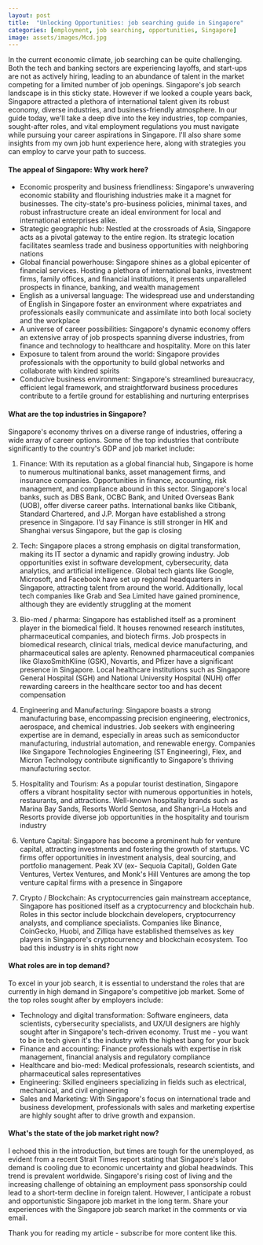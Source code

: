 ```yaml
---
layout: post
title:  "Unlocking Opportunities: job searching guide in Singapore"
categories: [employment, job searching, opportunities, Singapore]
image: assets/images/Mcd.jpg
---
```

In the current economic climate, job searching can be quite challenging. Both the tech and banking sectors are experiencing layoffs, and start-ups are not as actively hiring, leading to an abundance of talent in the market competing for a limited number of job openings. Singapore's job search landscape is in this sticky state. However if we looked a couple years back, Singapore attracted a plethora of international talent given its robust economy, diverse industries, and business-friendly atmosphere. In our guide today, we'll take a deep dive into the key industries, top companies, sought-after roles, and vital employment regulations you must navigate while pursuing your career aspirations in Singapore. I'll also share some insights from my own job hunt experience here, along with strategies you can employ to carve your path to success.

#### The appeal of Singapore: Why work here?
+ Economic prosperity and business friendliness: Singapore's unwavering economic stability and flourishing industries make it a magnet for businesses. The city-state's pro-business policies, minimal taxes, and robust infrastructure create an ideal environment for local and international enterprises alike.
+ Strategic geographic hub: Nestled at the crossroads of Asia, Singapore acts as a pivotal gateway to the entire region. Its strategic location facilitates seamless trade and business opportunities with neighboring nations
+ Global financial powerhouse: Singapore shines as a global epicenter of financial services. Hosting a plethora of international banks, investment firms, family offices, and financial institutions, it presents unparalleled prospects in finance, banking, and wealth management
+ English as a universal language: The widespread use and understanding of English in Singapore foster an environment where expatriates and professionals easily communicate and assimilate into both local society and the workplace
+ A universe of career possibilities: Singapore's dynamic economy offers an extensive array of job prospects spanning diverse industries, from finance and technology to healthcare and hospitality. More on this later
+ Exposure to talent from around the world: Singapore provides professionals with the opportunity to build global networks and collaborate with kindred spirits
+ Conducive business environment: Singapore's streamlined bureaucracy, efficient legal framework, and straightforward business procedures contribute to a fertile ground for establishing and nurturing enterprises

#### What are the top industries in Singapore?

Singapore's economy thrives on a diverse range of industries, offering a wide array of career options. Some of the top industries that contribute significantly to the country's GDP and job market include:

1.  Finance: With its reputation as a global financial hub, Singapore is home to numerous multinational banks, asset management firms, and insurance companies. Opportunities in finance, accounting, risk management, and compliance abound in this sector. Singapore's local banks, such as DBS Bank, OCBC Bank, and United Overseas Bank (UOB), offer diverse career paths. International banks like Citibank, Standard Chartered, and J.P. Morgan have established a strong presence in Singapore. I’d say Finance is still stronger in HK and Shanghai versus Singapore, but the gap is closing

2. Tech: Singapore places a strong emphasis on digital transformation, making its IT sector a dynamic and rapidly growing industry. Job opportunities exist in software development, cybersecurity, data analytics, and artificial intelligence. Global tech giants like Google, Microsoft, and Facebook have set up regional headquarters in Singapore, attracting talent from around the world. Additionally, local tech companies like Grab and Sea Limited have gained prominence, although they are evidently struggling at the moment

3. Bio-med / pharma: Singapore has established itself as a prominent player in the biomedical field. It houses renowned research institutes, pharmaceutical companies, and biotech firms. Job prospects in biomedical research, clinical trials, medical device manufacturing, and pharmaceutical sales are aplenty. Renowned pharmaceutical companies like GlaxoSmithKline (GSK), Novartis, and Pfizer have a significant presence in Singapore. Local healthcare institutions such as Singapore General Hospital (SGH) and National University Hospital (NUH) offer rewarding careers in the healthcare sector too and has decent compensation

4. Engineering and Manufacturing: Singapore boasts a strong manufacturing base, encompassing precision engineering, electronics, aerospace, and chemical industries. Job seekers with engineering expertise are in demand, especially in areas such as semiconductor manufacturing, industrial automation, and renewable energy. Companies like Singapore Technologies Engineering (ST Engineering), Flex, and Micron Technology contribute significantly to Singapore's thriving manufacturing sector.

5. Hospitality and Tourism: As a popular tourist destination, Singapore offers a vibrant hospitality sector with numerous opportunities in hotels, restaurants, and attractions. Well-known hospitality brands such as Marina Bay Sands, Resorts World Sentosa, and Shangri-La Hotels and Resorts provide diverse job opportunities in the hospitality and tourism industry

6. Venture Capital: Singapore has become a prominent hub for venture capital, attracting investments and fostering the growth of startups. VC firms offer opportunities in investment analysis, deal sourcing, and portfolio management. Peak XV (ex- Sequoia Capital), Golden Gate Ventures, Vertex Ventures, and Monk's Hill Ventures are among the top venture capital firms with a presence in Singapore

7. Crypto / Blockchain: As cryptocurrencies gain mainstream acceptance, Singapore has positioned itself as a cryptocurrency and blockchain hub. Roles in this sector include blockchain developers, cryptocurrency analysts, and compliance specialists. Companies like Binance, CoinGecko, Huobi, and Zilliqa have established themselves as key players in Singapore's cryptocurrency and blockchain ecosystem. Too bad this industry is in shits right now

#### What roles are in top demand?

To excel in your job search, it is essential to understand the roles that are currently in high demand in Singapore's competitive job market. Some of the top roles sought after by employers include:
+ Technology and digital transformation: Software engineers, data scientists, cybersecurity specialists, and UX/UI designers are highly sought after in Singapore's tech-driven economy. Trust me - you want to be in tech given it's the industry with the highest bang for your buck
+ Finance and accounting: Finance professionals with expertise in risk management, financial analysis and regulatory compliance
+ Healthcare and bio-med: Medical professionals, research scientists, and pharmaceutical sales representatives
+ Engineering: Skilled engineers specializing in fields such as electrical, mechanical, and civil engineering
+ Sales and Marketing: With Singapore's focus on international trade and business development, professionals with sales and marketing expertise are highly sought after to drive growth and expansion.

#### What's the state of the job market right now?

I echoed this in the introduction, but times are tough for the unemployed, as evident from a recent Strait Times report stating that Singapore's labor demand is cooling due to economic uncertainty and global headwinds. This trend is prevalent worldwide. Singapore's rising cost of living and the increasing challenge of obtaining an employment pass sponsorship could lead to a short-term decline in foreign talent. However, I anticipate a robust and opportunistic Singapore job market in the long term. Share your experiences with the Singapore job search market in the comments or via email.

Thank you for reading my article - subscribe for more content like this.

